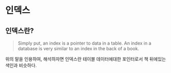 # 인덱스

## 인덱스란?

> Simply put, an index is a pointer to data in a table. An index in a database is very similar to an index in the back of a book.

위의 말을 인용하여, 해석하자면 인덱스란 테이블 데이터에대한 포인터로서 책 뒤에있는 색인과 비슷하다.